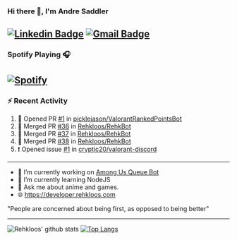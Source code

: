 ### Hi there 👋, I'm Andre Saddler
[![Linkedin Badge](https://img.shields.io/badge/-andrexsaddler-blue?style=flat-square&logo=Linkedin&logoColor=white&link=https://www.linkedin.com/in/andrexsaddler/)](https://www.linkedin.com/in/andrexsaddler/)
[![Gmail Badge](https://img.shields.io/badge/-contact@rehkloos.com-c14438?style=flat-square&logo=Gmail&logoColor=white&link=mailto:contact@rehkloos.com)](mailto:contact@rehkloos.com)
---
### Spotify Playing 🎧

[![Spotify](https://novatorem.rehkloos.vercel.app/api/spotify)](https://open.spotify.com/user/Rehkloos)
---

### :zap: Recent Activity

<!--START_SECTION:activity-->
1. 💪 Opened PR [#1](https://github.com/picklejason/ValorantRankedPointsBot/pull/1) in [picklejason/ValorantRankedPointsBot](https://github.com/picklejason/ValorantRankedPointsBot)
2. 🎉 Merged PR [#36](https://github.com/Rehkloos/RehkBot/pull/36) in [Rehkloos/RehkBot](https://github.com/Rehkloos/RehkBot)
3. 🎉 Merged PR [#37](https://github.com/Rehkloos/RehkBot/pull/37) in [Rehkloos/RehkBot](https://github.com/Rehkloos/RehkBot)
4. 🎉 Merged PR [#38](https://github.com/Rehkloos/RehkBot/pull/38) in [Rehkloos/RehkBot](https://github.com/Rehkloos/RehkBot)
5. ❗️ Opened issue [#1](https://github.com/cryptic20/valorant-discord/issues/1) in [cryptic20/valorant-discord](https://github.com/cryptic20/valorant-discord)
<!--END_SECTION:activity-->

---

- 🔭 I’m currently working on [Among Us Queue Bot](https://github.com/Rehkloos/queue-bot)
- 🌱 I’m currently learning NodeJS
- 💬 Ask me about anime and games.
- 🌐 https://developer.rehkloos.com

"People are concerned about being first, as opposed to being better"

---
![Rehkloos' github stats](https://github-readme-stats.vercel.app/api?username=Rehkloos&count_private=true)
[![Top Langs](https://github-readme-stats.vercel.app/api/top-langs/?username=Rehkloos&layout=compact)](https://github.com/anuraghazra/github-readme-stats)
